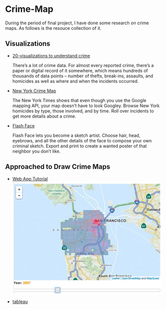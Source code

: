 # Crime-Map
During the period of final project, I have done some research on crime maps. As follows is the resouce collection of it.

## Visualizations
* [20-visualizations to understand crime ](https://flowingdata.com/2009/06/23/20-visualizations-to-understand-crime/)

  There’s a lot of crime data. For almost every reported crime, there’s a paper or digital record of it somewhere, which means hundreds of thousands of data points – number of thefts, break-ins, assaults, and homicides as well as where and when the incidents occurred. 
 
 * [New York Crime Map](https://spotcrime.com/ny/new+york)
 
   The New York Times shows that even though you use the Google mapping API, your map doesn’t have to look Googley. Browse New York homicides by type, those involved, and by time. Roll over incidents to get more details about a crime.
 
 * [Flash Face](http://flashface.ctapt.de/)
 
   Flash Face lets you become a sketch artist. Choose hair, head, eyebrows, and all the other details of the face to compose your own criminal sketch. Export and print to create a wanted poster of that neighbor you don’t like.
   
## Approached to Draw Crime Maps
 * [Web App Tutorial](https://www.dataiku.com/learn/guide/tutorials/draw-sfdp-map.html)
![web app](web_app.jpg)

* [tableau](https://www.tableau.com/solutions/gallery/crime-spotting)

   
  
  
